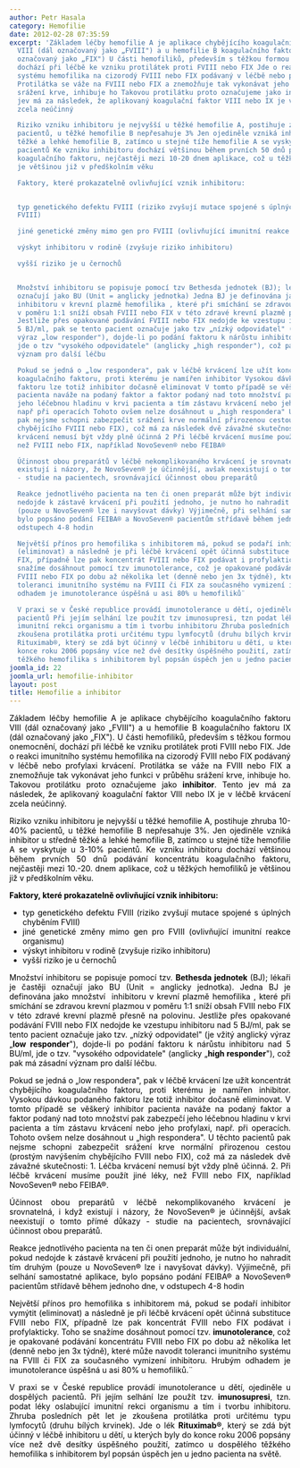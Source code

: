 ```yaml
---
author: Petr Hasala
category: Hemofilie
date: 2012-02-28 07:35:59
excerpt: 'Základem léčby hemofilie A je aplikace chybějícího koagulačního faktoru
  VIII (dál označovaný jako „FVIII") a u hemofilie B koagulačního faktoru IX (dál
  označovaný jako „FIX") U části hemofiliků, především s těžkou formou onemocnění,
  dochází při léčbě ke vzniku protilátek proti FVIII nebo FIX Jde o reakci imunitního
  systému hemofilika na cizorodý FVIII nebo FIX podávaný v léčbě nebo profylaxi krvácení
  Protilátka se váže na FVIII nebo FIX a znemožňuje tak vykonávat jeho funkci v průběhu
  srážení krve, inhibuje ho Takovou protilátku proto označujeme jako inhibitor Tento
  jev má za následek, že aplikovaný koagulační faktor VIII nebo IX je v léčbě krvácení
  zcela neúčinný

  Riziko vzniku inhibitoru je nejvyšší u těžké hemofilie A, postihuje zhruba 10-40%
  pacientů, u těžké hemofilie B nepřesahuje 3% Jen ojediněle vzniká inhibitor u středně
  těžké a lehké hemofilie B, zatímco u stejné tíže hemofilie A se vyskytuje u 3-10%
  pacientů Ke vzniku inhibitoru dochází většinou během prvních 50 dnů podávání koncentrátu
  koagulačního faktoru, nejčastěji mezi 10-20 dnem aplikace, což u těžkých hemofiliků
  je většinou již v předškolním věku

  Faktory, které prokazatelně ovlivňující vznik inhibitoru:


  typ genetického defektu FVIII (riziko zvyšují mutace spojené s úplných chyběním
  FVIII)

  jiné genetické změny mimo gen pro FVIII (ovlivňující imunitní reakce organismu)

  výskyt inhibitoru v rodině (zvyšuje riziko inhibitoru)

  vyšší riziko je u černochů


  Množství inhibitoru se popisuje pomocí tzv Bethesda jednotek (BJ); lékaři je častěji
  označují jako BU (Unit = anglicky jednotka) Jedna BJ je definována jako množství 
  inhibitoru v krevní plazmě hemofilika , které při smíchání se zdravou krevní plazmou
  v poměru 1:1 sníží obsah FVIII nebo FIX v této zdravé krevní plazmě přesně na polovinu
  Jestliže přes opakované podávání FVIII nebo FIX nedojde ke vzestupu inhibitoru nad
  5 BJ/ml, pak se tento pacient označuje jako tzv „nízký odpovidatel" (je vžitý anglický
  výraz „low responder"), dojde-li po podání faktoru k nárůstu inhibitoru nad 5 BU/ml,
  jde o tzv "vysokého odpovidatele" (anglicky „high responder"), což pak má zásadní
  význam pro další léčbu

  Pokud se jedná o „low respondera", pak v léčbě krvácení lze užít koncentrát chybějícího
  koagulačního faktoru, proti kterému je namířen inhibitor Vysokou dávkou podaného
  faktoru lze totiž inhibitor dočasně eliminovat V tomto případě se věškerý inhibitor
  pacienta naváže na podaný faktor a faktor podaný nad toto množství pak zabezpečí
  jeho léčebnou hladinu v krvi pacienta a tím zástavu krvácení nebo jeho profylaxi,
  např při operacích Tohoto ovšem nelze dosáhnout u „high respondera" U těchto pacientů
  pak nejsme schopni zabezpečit srážení krve normální přirozenou cestou (prostým navýšením
  chybějícího FVIII nebo FIX), což má za následek dvě závažné skutečnosti: 1 Léčba
  krvácení nemusí být vždy plně účinná 2 Při léčbě krvácení musíme použít jiné léky,
  než FVIII nebo FIX, například NovoSeven® nebo FEIBA®

  Účinnost obou preparátů v léčbě nekomplikovaného krvácení je srovnatelná, i když
  existují i názory, že NovoSeven® je účinnější, avšak neexistují o tomto přímé důkazy
  - studie na pacientech, srovnávající účinnost obou preparátů

  Reakce jednotlivého pacienta na ten či onen preparát může být individuální, pokud
  nedojde k zástavě krvácení při použití jednoho, je nutno ho nahradit tím druhým
  (pouze u NovoSeven® lze i navyšovat dávky) Výjimečně, při selhání samostatné aplikace,
  bylo popsáno podání FEIBA® a NovoSeven® pacientům střídavě během jednoho dne, v
  odstupech 4-8 hodin

  Největší přínos pro hemofilika s inhibitorem má, pokud se podaří inhibitor vymýtit
  (eliminovat) a následně je při léčbě krvácení opět účinná substituce FVIII nebo
  FIX, případně lze pak koncentrát FVIII nebo FIX podávat i profylakticky Toho se
  snažíme dosáhnout pomocí tzv imunotolerance, což je opakované podávání koncentrátu
  FVIII nebo FIX po dobu až několika let (denně nebo jen 3x týdně), které může navodit
  toleranci imunitního systému na FVIII či FIX za současného vymizení inhibitoru Hrubým
  odhadem je imunotolerance úspěšná u asi 80% u hemofiliků¨

  V praxi se v České republice provádí imunotolerance u dětí, ojediněle u dospělých
  pacientů Při jejím selhání lze použít tzv imunosupresi, tzn podat léky oslabující
  imunitní rekci organismu a tím i tvorbu inhibitoru Zhruba posledních pět let je
  zkoušena protilátka proti určitému typu lymfocytů (druhu bílých krvinek) Jde o lék
  Rituximab®, který se zdá být účinný v léčbě inhibitoru u dětí, u kterých byly do
  konce roku 2006 popsány více než dvě desítky úspěšného použití, zatímco u dospělého
  těžkého hemofilika s inhibitorem byl popsán úspěch jen u jedno pacienta na světě'
joomla_id: 22
joomla_url: hemofilie-inhibitor
layout: post
title: Hemofilie a inhibitor
---
```


<p style="text-align: justify;"><span style="color: #000000;">Základem léčby hemofilie A je aplikace chybějícího koagulačního faktoru VIII (dál označovaný jako „FVIII") a u hemofilie B koagulačního faktoru IX (dál označovaný jako „FIX"). U části hemofiliků, především s těžkou formou onemocnění, dochází při léčbě ke vzniku protilátek proti FVIII nebo FIX. Jde o reakci imunitního systému hemofilika na cizorodý FVIII nebo FIX podávaný v léčbě nebo profylaxi krvácení. Protilátka se váže na FVIII nebo FIX a znemožňuje tak vykonávat jeho funkci v průběhu srážení krve, inhibuje ho. Takovou protilátku proto označujeme jako <strong>inhibitor</strong>. Tento jev má za následek, že aplikovaný koagulační faktor VIII nebo IX je v léčbě krvácení zcela neúčinný.</span></p>
<p style="text-align: justify;"><span style="color: #000000;">Riziko vzniku inhibitoru je nejvyšší u těžké hemofilie A, postihuje zhruba 10-40% pacientů, u těžké hemofilie B nepřesahuje 3%. Jen ojediněle vzniká inhibitor u středně těžké a lehké hemofilie B, zatímco u stejné tíže hemofilie A se vyskytuje u 3-10% pacientů. Ke vzniku inhibitoru dochází většinou během prvních 50 dnů podávání koncentrátu koagulačního faktoru, nejčastěji mezi 10.-20. dnem aplikace, což u těžkých hemofiliků je většinou již v předškolním věku.</span></p>
<p style="text-align: justify;"><span style="color: #000000;"><strong>Faktory, které prokazatelně ovlivňující vznik inhibitoru:</strong></span></p>
<ul style="text-align: justify;">
<li><span style="color: #000000;">typ genetického defektu FVIII (riziko zvyšují mutace spojené s úplných chyběním FVIII)</span></li>
<li><span style="color: #000000;">jiné genetické změny mimo gen pro FVIII (ovlivňující imunitní reakce organismu)</span></li>
<li><span style="color: #000000;">výskyt inhibitoru v rodině (zvyšuje riziko inhibitoru)</span></li>
<li><span style="color: #000000;">vyšší riziko je u černochů</span></li>
</ul>
<p style="text-align: justify;"><span style="color: #000000;">Množství inhibitoru se popisuje pomocí tzv. <strong>Bethesda jednotek </strong>(BJ); lékaři je častěji označují jako BU (Unit = anglicky jednotka). Jedna BJ je definována jako množství  inhibitoru v krevní plazmě hemofilika , které při smíchání se zdravou krevní plazmou v poměru 1:1 sníží obsah FVIII nebo FIX v této zdravé krevní plazmě přesně na polovinu. Jestliže přes opakované podávání FVIII nebo FIX nedojde ke vzestupu inhibitoru nad 5 BJ/ml, pak se tento pacient označuje jako tzv. „nízký odpovidatel" (je vžitý anglický výraz „<strong>low responder</strong>"), dojde-li po podání faktoru k nárůstu inhibitoru nad 5 BU/ml, jde o tzv. "vysokého odpovidatele" (anglicky „<strong>high responder</strong>"), což pak má zásadní význam pro další léčbu.</span></p>
<p style="text-align: justify;"><span style="color: #000000;">Pokud se jedná o „low respondera", pak v léčbě krvácení lze užít koncentrát chybějícího koagulačního faktoru, proti kterému je namířen inhibitor. Vysokou dávkou podaného faktoru lze totiž inhibitor dočasně eliminovat. V tomto případě se věškerý inhibitor pacienta naváže na podaný faktor a faktor podaný nad toto množství pak zabezpečí jeho léčebnou hladinu v krvi pacienta a tím zástavu krvácení nebo jeho profylaxi, např. při operacích. Tohoto ovšem nelze dosáhnout u „high respondera". U těchto pacientů pak nejsme schopni zabezpečit srážení krve normální přirozenou cestou (prostým navýšením chybějícího FVIII nebo FIX), což má za následek dvě závažné skutečnosti: 1. Léčba krvácení nemusí být vždy plně účinná. 2. Při léčbě krvácení musíme použít jiné léky, než FVIII nebo FIX, například NovoSeven® nebo FEIBA®.</span></p>
<p style="text-align: justify;"><span style="color: #000000;">Účinnost obou preparátů v léčbě nekomplikovaného krvácení je srovnatelná, i když existují i názory, že NovoSeven® je účinnější, avšak neexistují o tomto přímé důkazy - studie na pacientech, srovnávající účinnost obou preparátů.</span></p>
<p style="text-align: justify;"><span style="color: #000000;">Reakce jednotlivého pacienta na ten či onen preparát může být individuální, pokud nedojde k zástavě krvácení při použití jednoho, je nutno ho nahradit tím druhým (pouze u NovoSeven® lze i navyšovat dávky). Výjimečně, při selhání samostatné aplikace, bylo popsáno podání FEIBA® a NovoSeven® pacientům střídavě během jednoho dne, v odstupech 4-8 hodin</span></p>
<p style="text-align: justify;"><span style="color: #000000;">Největší přínos pro hemofilika s inhibitorem má, pokud se podaří inhibitor vymýtit (eliminovat) a následně je při léčbě krvácení opět účinná substituce FVIII nebo FIX, případně lze pak koncentrát FVIII nebo FIX podávat i profylakticky. Toho se snažíme dosáhnout pomocí tzv. <strong>imunotolerance</strong>, což je opakované podávání koncentrátu FVIII nebo FIX po dobu až několika let (denně nebo jen 3x týdně), které může navodit toleranci imunitního systému na FVIII či FIX za současného vymizení inhibitoru. Hrubým odhadem je imunotolerance úspěšná u asi 80% u hemofiliků.¨</span></p>
<p style="text-align: justify;"><span style="color: #000000;">V praxi se v České republice provádí imunotolerance u dětí, ojediněle u dospělých pacientů. Při jejím selhání lze použít tzv. <strong>imunosupresi</strong>, tzn. podat léky oslabující imunitní rekci organismu a tím i tvorbu inhibitoru. Zhruba posledních pět let je zkoušena protilátka proti určitému typu lymfocytů (druhu bílých krvinek). Jde o lék <strong>Rituximab®</strong>, který se zdá být účinný v léčbě inhibitoru u dětí, u kterých byly do konce roku 2006 popsány více než dvě desítky úspěšného použití, zatímco u dospělého těžkého hemofilika s inhibitorem byl popsán úspěch jen u jedno pacienta na světě.</span></p>
